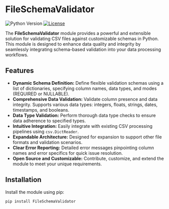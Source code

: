 # FileSchemaValidator

![Python Version](https://img.shields.io/badge/python-3.6%20%7C%203.7%20%7C%203.8%20%7C%203.9-blue)
[![License](https://img.shields.io/github/license/yourusername/FileSchemaValidator)](LICENSE)

The **FileSchemaValidator** module provides a powerful and extensible solution for validating CSV files against customizable schemas in Python. This module is designed to enhance data quality and integrity by seamlessly integrating schema-based validation into your data processing workflows.

## Features

- **Dynamic Schema Definition:** Define flexible validation schemas using a list of dictionaries, specifying column names, data types, and modes (REQUIRED or NULLABLE).
- **Comprehensive Data Validation:** Validate column presence and data integrity. Supports various data types: integers, floats, strings, dates, timestamps, and booleans.
- **Data Type Validation:** Perform thorough data type checks to ensure data adherence to specified types.
- **Intuitive Integration:** Easily integrate with existing CSV processing pipelines using `csv.DictReader`.
- **Expandable Architecture:** Designed for expansion to support other file formats and validation scenarios.
- **Clear Error Reporting:** Detailed error messages pinpointing column names and error specifics for quick issue resolution.
- **Open Source and Customizable:** Contribute, customize, and extend the module to meet your unique requirements.

## Installation

Install the module using pip:

```bash
pip install FileSchemaValidator
